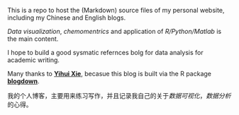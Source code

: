 This is a repo to host the (Markdown) source files of my personal website, including my Chinese and English blogs.

*Data visualization*, *chemomentrics* and application of *R/Python/Matlab* is the main content.

I hope to build a good sysmatic refernces bolg for data analysis for academic writing.

Many thanks to [**Yihui Xie**](https://yihui.org/), becasue this blog is built via the R package [**blogdown**](https://github.com/rstudio/blogdown).

我的个人博客，主要用来练习写作，并且记录我自己的关于*数据可视化*，*数据分析*的心得。
